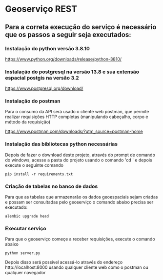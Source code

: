 # Geoserviço REST

## Para a correta execução do serviço é necessário que os passos a seguir seja executados:

### Instalação do python versão 3.8.10
https://www.python.org/downloads/release/python-3810/

### Instalação do postgresql na versão 13.8 e sua extensão espacial postgis na versão 3.2
https://www.postgresql.org/download/

### Instalação do postman
Para o consumo da API será usado o cliente web postman, que permite realizar requisições HTTP completas (manipulando cabeçalho, corpo e método da requisição)

https://www.postman.com/downloads/?utm_source=postman-home

### Instalação das bibliotecas python necessárias
Depois de fazer o download deste projeto, através do prompt de comando do windows, acesse a pasta do projeto usando o comando 'cd <nome-da-pasta>' e depois execute o seguinte comando

    pip install -r requirements.txt

### Criação de tabelas no banco de dados
Para que as tabelas que armazenarão os dados geoespaciais sejam criadas e possam ser consultadas pelo geoserviço o comando abaixo precisa ser executado:

    alembic upgrade head

### Executar serviço
Para que o geoserviço começe a receber requisições, execute o comando abaixo

    python server.py

Depois disso será possível acessá-lo através do endereço http://localhost:8000 usando qualquer cliente web como o postman ou qualquer navegador